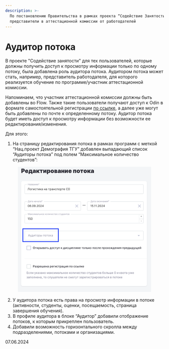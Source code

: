 ```yaml
---
description: >-
  По постановлению Правительства в рамках проекта “Содействие Занятости” будут
  представители в аттестационной комиссии от работодателей
---
```


# Аудитор потока

В проекте "Содействие занятости" для тех пользователей, которые должны получить доступ к просмотру информации только по одному потоку, была добавлена роль аудитора потока. Аудитором потока может стать, например, представитель работодателя, для которого реализуется обучение по программе/участник аттестационной комиссии.&#x20;

Напоминаем, что участник аттестационной комиссии должны быть добавлены во Flow. Также такие пользователи получают доступ к Odin в формате самостоятельной регистрации [по ссылке](https://www.odin.study/ru/Account/Register), а далее уже могут быть добавлены по почте к определенному потоку. Аудитор потока будет иметь доступ к просмотру информации без возможности ее редактирования/изменения.&#x20;

Для этого:

1. На страницу редактирования потока в рамках программ с меткой “Нац.проект Демография ТГУ” добавлен выпадающий список “Аудиторы потока” под полем “Максимальное количество студентов”:

<figure><img src="../../.gitbook/assets/image (948).png" alt=""><figcaption></figcaption></figure>

2. У аудитора потока есть права на просмотр информации в потоке (активности, студенты, оценки, посещаемость, страница завершения обучения).
3. В профиле аудитора в блоке “Аудитор” добавили отображение потоков, к которым прикреплен пользователь.
4. Добавили возможность горизонтального скролла между подразделениями, потоками и организациями.

07.06.2024
